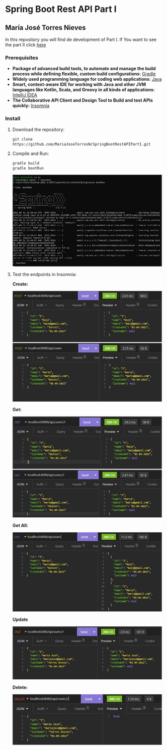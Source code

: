 # Spring Boot Rest API Part I
## María José Torres Nieves

In this repository you will find de development of Part I.
If You want to see the part II click [here](https://github.com/MariaJoseTorresN/SpringBootRestAPIPartII)

### Prerequisites
* **Package of advanced build tools, to automate and manage the build process while defining flexible, custom build configurations:** [Gradle](https://gradle.org/install/)
* **Widely used programming language for coding web applications:** [Java](https://www.java.com/en/download/help/download_options.html)
* **Smart, context-aware IDE for working with Java and other JVM languages like Kotlin, Scala, and Groovy in all kinds of applications:** [IntelliJ IDEA](https://www.jetbrains.com/es-es/idea/download/#section=windows)
* **The Collaborative API Client and Design Tool to Build and test APIs quickly:** [Insomnia](https://insomnia.rest/download)

### Install

1. Download the repository:
    ```
    git clone https://github.com/MariaJoseTorresN/SpringBootRestAPIPartI.git
    ```
2. Compile and Run:

    ```
    gradle build
    gradle bootRun
    ```
    ![Build And Run](/img/buildAndRun.jpeg)   
3. Test the endpoints in Insomnia:

   **Create:**

   ![Create1](/img/create1.jpeg)
   ![Create2](/img/create2.jpeg)

   **Get:**

   ![Get1](/img/get.jpeg)
   ![Get2](/img/get2.jpeg)

   **Get All:**

   ![Get All](/img/getAll.jpeg)

   **Update**

   ![Update](/img/update.jpeg)

   **Delete:**

   ![Delete](/img/delete.jpeg)